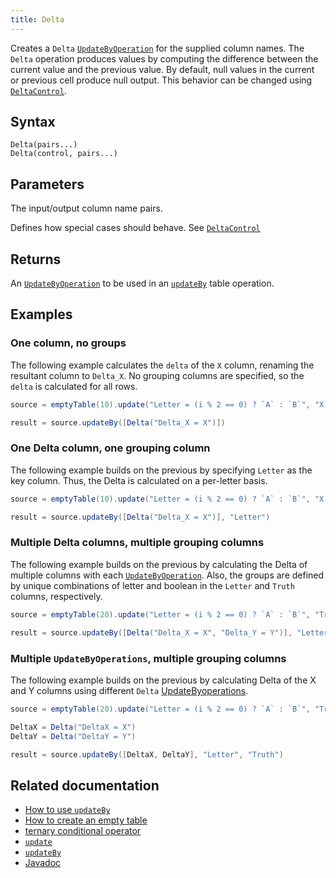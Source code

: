 ```yaml
---
title: Delta
---
```


Creates a `Delta` [`UpdateByOperation`](./updateBy.md#parameters) for the supplied column names. The `Delta` operation produces values by computing the difference between the current value and the previous value. By default, null values in the current or previous cell produce null output. This behavior can be changed using [`DeltaControl`](./DeltaControl.md).

## Syntax

```
Delta(pairs...)
Delta(control, pairs...)
```

## Parameters

<ParamTable>
<Param name="pairs" type="String...">

The input/output column name pairs.

</Param>
<Param name="control" type="DeltaControl">

Defines how special cases should behave. See [`DeltaControl`](./DeltaControl.md)

</Param>
</ParamTable>

## Returns

An [`UpdateByOperation`](./updateBy.md#parameters) to be used in an [`updateBy`](./updateBy.md) table operation.

## Examples

### One column, no groups

The following example calculates the `delta` of the `X` column, renaming the resultant column to `Delta_X`. No grouping columns are specified, so the `delta` is calculated for all rows.

```groovy order=source,result
source = emptyTable(10).update("Letter = (i % 2 == 0) ? `A` : `B`", "X = randomInt(0,25)")

result = source.updateBy([Delta("Delta_X = X")])
```

### One Delta column, one grouping column

The following example builds on the previous by specifying `Letter` as the key column. Thus, the Delta is calculated on a per-letter basis.

```groovy order=source,result
source = emptyTable(10).update("Letter = (i % 2 == 0) ? `A` : `B`", "X = randomInt(0,25)")

result = source.updateBy([Delta("Delta_X = X")], "Letter")
```

### Multiple Delta columns, multiple grouping columns

The following example builds on the previous by calculating the Delta of multiple columns with each [`UpdateByOperation`](./updateBy.md#parameters). Also, the groups are defined by unique combinations of letter and boolean in the `Letter` and `Truth` columns, respectively.

```groovy order=source,result
source = emptyTable(20).update("Letter = (i % 2 == 0) ? `A` : `B`", "Truth = randomBool()", "X = randomInt(0, 25)", "Y = randomInt(0, 25)")

result = source.updateBy([Delta("Delta_X = X", "Delta_Y = Y")], "Letter", "Truth")
```

### Multiple `UpdateByOperations`, multiple grouping columns

The following example builds on the previous by calculating Delta of the X and Y columns using different `Delta` [UpdateByoperations](./updateBy.md#parameters).

```groovy order=source,result
source = emptyTable(20).update("Letter = (i % 2 == 0) ? `A` : `B`", "Truth = randomBool()", "X = randomInt(0, 25)", "Y = randomInt(0, 25)")

DeltaX = Delta("DeltaX = X")
DeltaY = Delta("DeltaY = Y")

result = source.updateBy([DeltaX, DeltaY], "Letter", "Truth")
```

## Related documentation

- [How to use `updateBy`](../../../how-to-guides/rolling-aggregations.md)
- [How to create an empty table](../../../how-to-guides/new-and-empty-table.md#emptytable)
- [ternary conditional operator](../../../how-to-guides/ternary-if-how-to.md)
- [`update`](../select/update.md)
- [`updateBy`](./updateBy.md)
- [Javadoc](https://deephaven.io/core/javadoc/io/deephaven/api/updateby/UpdateByOperation.html#EmMax(double,java.lang.String...))
